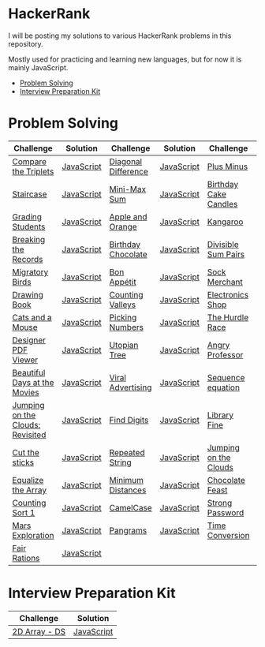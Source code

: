 HackerRank
==========
I will be posting my solutions to various HackerRank problems in this repository.

Mostly used for practicing and learning new languages, but for now it is mainly JavaScript.

* [Problem Solving](#problem-solving)
* [Interview Preparation Kit](#Interview-Preparation-Kit)

# Problem Solving

Challenge|Solution|Challenge|Solution|Challenge|Solution
---------|--------|---------|--------|---------|--------
[Compare the Triplets](https://www.hackerrank.com/challenges/compare-the-triplets/problem)|[JavaScript](ProblemSolving/compareTheTriplets.js)|[Diagonal Difference](https://www.hackerrank.com/challenges/diagonal-difference/problem)|[JavaScript](ProblemSolving/diagonalDifference.js)|[Plus Minus](https://www.hackerrank.com/challenges/plus-minus/problem)|[JavaScript](ProblemSolving/plusMinus.js)
[Staircase](https://www.hackerrank.com/challenges/staircase/problem)|[JavaScript](ProblemSolving/staircase.js)|[Mini-Max Sum](https://www.hackerrank.com/challenges/mini-max-sum/problem)|[JavaScript](ProblemSolving/miniMaxSum.js)|[Birthday Cake Candles](https://www.hackerrank.com/challenges/birthday-cake-candles/problem)|[JavaScript](ProblemSolving/birthdayCakeCandles.js)
[Grading Students](https://www.hackerrank.com/challenges/grading/problem)|[JavaScript](ProblemSolving/gradingStudents.js)|[Apple and Orange](https://www.hackerrank.com/challenges/apple-and-orange/problem)|[JavaScript](ProblemSolving/appleAndOrange.js)|[Kangaroo](https://www.hackerrank.com/challenges/kangaroo/problem)|[JavaScript](ProblemSolving/kangaroo.js)
[Breaking the Records](https://www.hackerrank.com/challenges/breaking-best-and-worst-records/problem)|[JavaScript](ProblemSolving/breakingTheRecords.js)|[Birthday Chocolate](https://www.hackerrank.com/challenges/the-birthday-bar/problem)|[JavaScript](ProblemSolving/birthdayChocolate.js)|[Divisible Sum Pairs](https://www.hackerrank.com/challenges/divisible-sum-pairs/problem)|[JavaScript](ProblemSolving/divisibleSumPairs.js)
[Migratory Birds](https://www.hackerrank.com/challenges/migratory-birds/problem)|[JavaScript](ProblemSolving/migratoryBirds.js)|[Bon Appétit](https://www.hackerrank.com/challenges/bon-appetit/problem)|[JavaScript](ProblemSolving/bonAppetit.js)|[Sock Merchant](https://www.hackerrank.com/challenges/sock-merchant/problem)|[JavaScript](ProblemSolving/sockMerchant.js)
[Drawing Book](https://www.hackerrank.com/challenges/drawing-book/problem)|[JavaScript](ProblemSolving/drawingBook.js)|[Counting Valleys](https://www.hackerrank.com/challenges/counting-valleys/problem)|[JavaScript](ProblemSolving/countingValleys.js)|[Electronics Shop](https://www.hackerrank.com/challenges/electronics-shop/problem)|[JavaScript](ProblemSolving/electronicsShop.js)
[Cats and a Mouse](https://www.hackerrank.com/challenges/cats-and-a-mouse/problem)|[JavaScript](ProblemSolving/catsAndAMouse.js)|[Picking Numbers](https://www.hackerrank.com/challenges/picking-numbers/problem)|[JavaScript](ProblemSolving/pickingNumbers.js)|[The Hurdle Race](https://www.hackerrank.com/challenges/the-hurdle-race/problem)|[JavaScript](ProblemSolving/theHurdleRace.js)
[Designer PDF Viewer](https://www.hackerrank.com/challenges/designer-pdf-viewer/problem)|[JavaScript](ProblemSolving/designerPdfViewer.js)|[Utopian Tree](https://www.hackerrank.com/challenges/utopian-tree/problem)|[JavaScript](ProblemSolving/utopianTree.js)|[Angry Professor](https://www.hackerrank.com/challenges/angry-professor/problem)|[JavaScript](ProblemSolving/angryProfessor.js)
[Beautiful Days at the Movies](https://www.hackerrank.com/challenges/beautiful-days-at-the-movies/problem)|[JavaScript](ProblemSolving/beautifulDaysAtTheMovies.js)|[Viral Advertising](https://www.hackerrank.com/challenges/strange-advertising/problem)|[JavaScript](ProblemSolving/viralAdvertising.js)|[Sequence equation](https://www.hackerrank.com/challenges/permutation-equation/problem)|[JavaScript](ProblemSolving/sequenceEquation.js)
[Jumping on the Clouds: Revisited](https://www.hackerrank.com/challenges/jumping-on-the-clouds-revisited/problem)|[JavaScript](ProblemSolving/jumpingOnTheCloudsRevisited.js)|[Find Digits](https://www.hackerrank.com/challenges/find-digits/problem)|[JavaScript](ProblemSolving/findDigits.js)|[Library Fine](https://www.hackerrank.com/challenges/library-fine/problem)|[JavaScript](ProblemSolving/libraryFine.js)
[Cut the sticks](https://www.hackerrank.com/challenges/cut-the-sticks/problem)|[JavaScript](ProblemSolving/cutTheSticks.js)|[Repeated String](https://www.hackerrank.com/challenges/repeated-string/problem)|[JavaScript](ProblemSolving/repeatedString.js)|[Jumping on the Clouds](https://www.hackerrank.com/challenges/jumping-on-the-clouds/problem)|[JavaScript](ProblemSolving/jumpingOnTheClouds.js)
[Equalize the Array](https://www.hackerrank.com/challenges/equality-in-a-array/problem)|[JavaScript](ProblemSolving/equalizeTheArray.js)|[Minimum Distances](https://www.hackerrank.com/challenges/minimum-distances/problem)|[JavaScript](ProblemSolving/minimumDistances.js)|[Chocolate Feast](https://www.hackerrank.com/challenges/chocolate-feast/problem)|[JavaScript](ProblemSolving/chocolateFeast.js)
[Counting Sort 1](https://www.hackerrank.com/challenges/countingsort1/problem)|[JavaScript](ProblemSolving/countingSort1.js)|[CamelCase](https://www.hackerrank.com/challenges/camelcase/problem)|[JavaScript](ProblemSolving/camelCase.js)|[Strong Password](https://www.hackerrank.com/challenges/strong-password/problem)|[JavaScript](ProblemSolving/strongPassword.js)
[Mars Exploration](https://www.hackerrank.com/challenges/mars-exploration/problem)|[JavaScript](ProblemSolving/marsExploration.js)|[Pangrams](https://www.hackerrank.com/challenges/pangrams/problem)|[JavaScript](ProblemSolving/pangrams.js)|[Time Conversion](https://www.hackerrank.com/challenges/time-conversion/problem)|[JavaScript](ProblemSolving/timeConversion.js)
[Fair Rations](https://www.hackerrank.com/challenges/fair-rations/problem)|[JavaScript](ProblemSolving/fairRations.js)

# Interview Preparation Kit

Challenge|Solution
---------|--------
[2D Array - DS](https://www.hackerrank.com/challenges/2d-array/problem?h_l=interview&playlist_slugs%5B%5D=interview-preparation-kit&playlist_slugs%5B%5D=arrays)|[JavaScript](InterviewPreparationKit/2dArrayDS.js)